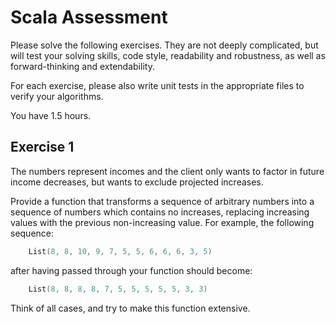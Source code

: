 # Scala Assessment

Please solve the following exercises. They are not deeply complicated, but will test your solving skills, code style, readability and robustness, as well as forward-thinking and extendability.

For each exercise, please also write unit tests in the appropriate files to verify your algorithms.

You have 1.5 hours.

## Exercise 1

The numbers represent incomes and the client only wants to factor in future income decreases, but wants to exclude projected increases. 

Provide a function that transforms a sequence of arbitrary numbers into a sequence of numbers which contains no increases, replacing increasing values with the previous non-increasing value. For example, the following sequence:

```scala
	List(8, 8, 10, 9, 7, 5, 5, 6, 6, 6, 3, 5)
```

after having passed through your function should become:

```scala
	List(8, 8, 8, 8, 7, 5, 5, 5, 5, 5, 3, 3)
```


Think of all cases, and try to make this function extensive.

